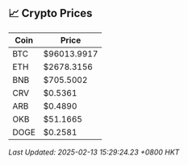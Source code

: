 ## 📈 Crypto Prices

| Coin | Price |
| ---- | ----- |
| BTC | $96013.9917 |
| ETH | $2678.3156 |
| BNB | $705.5002 |
| CRV | $0.5361 |
| ARB | $0.4890 |
| OKB | $51.1665 |
| DOGE | $0.2581 |

_Last Updated: 2025-02-13 15:29:24.23 +0800 HKT_